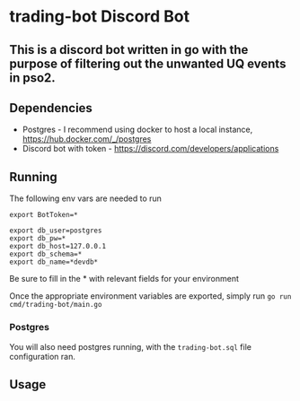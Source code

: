 # trading-bot Discord Bot

## This is a discord bot written in go with the purpose of filtering out the unwanted UQ events in pso2.

## Dependencies
* Postgres - I recommend using docker to host a local instance, https://hub.docker.com/_/postgres
* Discord bot with token - https://discord.com/developers/applications

## Running
The following env vars are needed to run
```
export BotToken=*

export db_user=postgres
export db_pw=*
export db_host=127.0.0.1
export db_schema=*
export db_name=*devdb*
```
Be sure to fill in the * with relevant fields for your environment

Once the appropriate environment variables are exported, simply run `go run cmd/trading-bot/main.go`

### Postgres
You will also need postgres running, with the `trading-bot.sql` file configuration ran.

## Usage